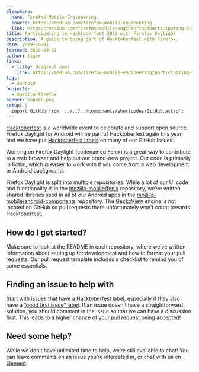 ```yaml
---
elsewhere:
  name: Firefox Mobile Engineering
  source: https://medium.com/firefox-mobile-engineering
  link: https://medium.com/firefox-mobile-engineering/participating-in-hacktoberfest-with-firefox-preview-fc68cc318643
title: Participating in Hacktoberfest 2020 with Firefox Daylight
description: A guide to being part of Hacktoberfest with Firefox.
date: 2019-10-01
lastmod: 2020-09-01
author: tiger
links:
  - title: Original post
    link: https://medium.com/firefox-mobile-engineering/participating-in-hacktoberfest-with-firefox-preview-fc68cc318643
tags:
  - Android
projects:
  - mozilla-firefox
banner: banner.png
setup: |
  import GitHub from '../../../components/shortcodes/GitHub.astro';
---
```


[Hacktoberfest](https://hacktoberfest.digitalocean.com/) is a worldwide event to celebrate and support open source. Firefox Daylight for Android will be part of Hacktoberfest again this year, and we have put [Hacktoberfest labels](https://github.com/search?utf8=%E2%9C%93&q=user%3Amozilla-mobile+label%3AHacktoberfest+state%3Aopen&type=Issues&ref=advsearch&l=&l=) on many of our GitHub issues.

Working on Firefox Daylight (codenamed Fenix) is a great way to contribute to a web browser and help out our brand-new project. Our code is primarily in Kotlin, which is easier to work with if you come from a web development or Android background.

Firefox Daylight is split into multiple repositories. While a lot of our UI code and functionality is in the [mozilla-mobile/fenix](https://github.com/mozilla-mobile/fenix) repository, we’ve written shared libraries used in all of our Android apps in the [mozilla-mobile/android-components](https://github.com/mozilla-mobile/android-components) repository. The [GeckoView](https://mozilla.github.io/geckoview/) engine is not located on GitHub so pull requests there unfortunately won’t count towards Hacktoberfest.

<GitHub repo="mozilla-mobile/fenix" />

<GitHub repo="mozilla-mobile/android-components" />

## How do I get started?

Make sure to look at the README in each repository, where we’ve written information about setting up for development and how to format your pull requests. Our pull request template includes a checklist to remind you of some essentials.

## Finding an issue to help with

Start with issues that have a [Hacktoberfest label](https://github.com/search?utf8=%E2%9C%93&q=user%3Amozilla-mobile+label%3AHacktoberfest+state%3Aopen&type=Issues&ref=advsearch&l=&l=), especially if they also have a [“good first issue” label](https://github.com/search?utf8=%E2%9C%93&q=user%3Amozilla-mobile+state%3Aopen+label%3A%22good+first+issue%22&type=Issues&ref=advsearch&l=&l=). If an issue doesn’t have a straightforward solution, you should comment in the issue so that we can have a discussion first. This leads to a higher chance of your pull request being accepted!

## Need some help?

While we don’t have unlimited time to help, we’re still available to chat! You can leave comments on an issue you’re interested in, or chat with us on [Element](https://chat.mozilla.org/).
